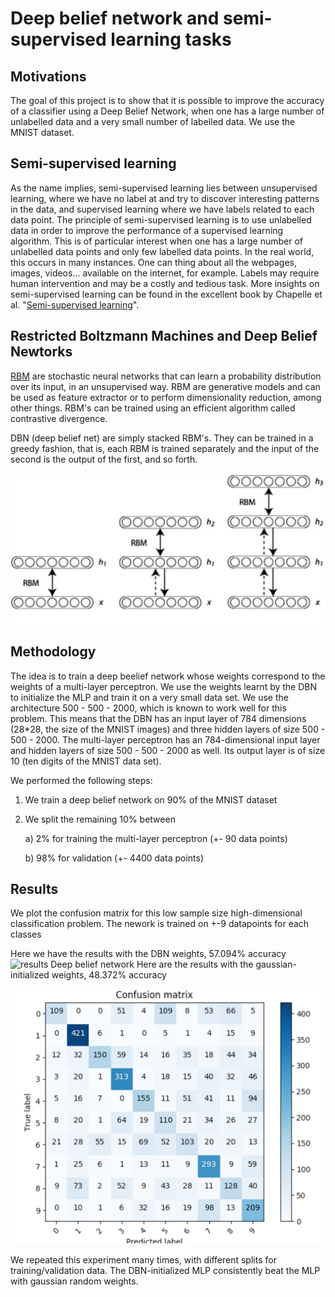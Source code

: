 # Deep belief network and semi-supervised learning tasks
## Motivations
The goal of this project is to show that it is possible to improve the accuracy of a classifier using a Deep Belief Network, when one has a large number of unlabelled data and a very small number of labelled data. We use the MNIST dataset.
## Semi-supervised learning
As the name implies, semi-supervised learning lies between unsupervised learning, where we have no label at and try to discover interesting patterns in the data, and supervised learning where we have labels related to each data point. The principle of semi-supervised learning is to use unlabelled data in order to improve the performance of a supervised learning algorithm. This is of particular interest when one has a large number of unlabelled data points and only few labelled data points. In the real world, this occurs in many instances. One can thing about all the webpages, images, videos... available on the internet, for example. Labels may require human intervention and may be a costly and tedious task. More insights on semi-supervised learning can be found in the excellent book by Chapelle et al. "[Semi-supervised learning](http://www.acad.bg/ebook/ml/MITPress-%20SemiSupervised%20Learning.pdf)".
## Restricted Boltzmann Machines and Deep Belief Newtorks
[RBM](https://en.wikipedia.org/wiki/Restricted_Boltzmann_machine) are stochastic neural networks that can learn a probability distribution over its input, in an unsupervised way. RBM are generative models and can be used as feature extractor or to perform dimensionality reduction, among other things. RBM's can be trained using an efficient algorithm called contrastive divergence. 

DBN (deep belief net) are simply stacked RBM's. They can be trained in a greedy fashion, that is, each RBM is trained separately and the input of the second is the output of the first, and so forth.

![Deep belief network](dbn.png)
## Methodology


The idea is to train a deep beelief network whose weights correspond to the weights of a multi-layer perceptron. We use the weights learnt by the DBN to initialize the MLP and train it on a very small data set. We use the architecture 500 - 500 - 2000, which is known to work well for this problem. This means that the DBN has an input layer of 784 dimensions (28*28, the size of the MNIST images) and three hidden layers of size 500 - 500 - 2000. The multi-layer perceptron has an 784-dimensional input layer and hidden layers of size 500 - 500 - 2000 as well. Its output layer is of size 10 (ten digits of the MNIST data set).

We performed the following steps:

1) We train a deep belief network on 90% of the MNIST dataset
2) We split the remaining 10% between 
  
    a) 2% for training the multi-layer perceptron (+- 90 data points)
    
    b) 98% for validation (+- 4400 data points)
    
    
## Results

We plot the confusion matrix for this low sample size high-dimensional classification problem. The nework is trained on +-9 datapoints for each classes

Here we have the results with the DBN weights, 57.094% accuracy
![results Deep belief network](results_dbn.png)
Here are the results with the gaussian-initialized weights, 48.372% accuracy

![results Deep belief network](results_gaussian_weights.png)

We repeated this experiment many times, with different splits for training/validation data. The DBN-initialized MLP consistently beat the MLP with gaussian random weights.
